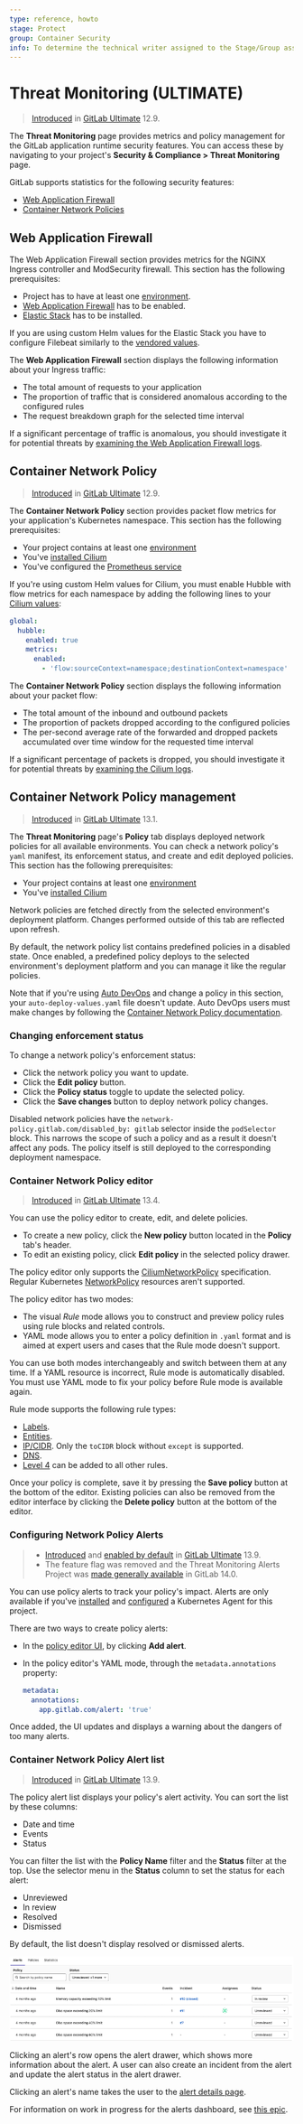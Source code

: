 ```yaml
---
type: reference, howto
stage: Protect
group: Container Security
info: To determine the technical writer assigned to the Stage/Group associated with this page, see https://about.gitlab.com/handbook/engineering/ux/technical-writing/#assignments
---
```


# Threat Monitoring **(ULTIMATE)**

> [Introduced](https://gitlab.com/gitlab-org/gitlab/-/issues/14707) in [GitLab Ultimate](https://about.gitlab.com/pricing/) 12.9.

The **Threat Monitoring** page provides metrics and policy management
for the GitLab application runtime security features. You can access
these by navigating to your project's **Security & Compliance > Threat
Monitoring** page.

GitLab supports statistics for the following security features:

- [Web Application Firewall](../../clusters/applications.md#web-application-firewall-modsecurity)
- [Container Network Policies](../../../topics/autodevops/stages.md#network-policy)

## Web Application Firewall

The Web Application Firewall section provides metrics for the NGINX
Ingress controller and ModSecurity firewall. This section has the
following prerequisites:

- Project has to have at least one [environment](../../../ci/environments/index.md).
- [Web Application Firewall](../../clusters/applications.md#web-application-firewall-modsecurity) has to be enabled.
- [Elastic Stack](../../clusters/applications.md#web-application-firewall-modsecurity) has to be installed.

If you are using custom Helm values for the Elastic Stack you have to
configure Filebeat similarly to the [vendored values](https://gitlab.com/gitlab-org/gitlab/-/blob/f610a080b1ccc106270f588a50cb3c07c08bdd5a/vendor/elastic_stack/values.yaml).

The **Web Application Firewall** section displays the following information
about your Ingress traffic:

- The total amount of requests to your application
- The proportion of traffic that is considered anomalous according to
  the configured rules
- The request breakdown graph for the selected time interval

If a significant percentage of traffic is anomalous, you should
investigate it for potential threats by
[examining the Web Application Firewall logs](../../clusters/applications.md#web-application-firewall-modsecurity).

## Container Network Policy

> [Introduced](https://gitlab.com/gitlab-org/gitlab/-/issues/32365) in [GitLab Ultimate](https://about.gitlab.com/pricing/) 12.9.

The **Container Network Policy** section provides packet flow metrics for
your application's Kubernetes namespace. This section has the following
prerequisites:

- Your project contains at least one [environment](../../../ci/environments/index.md)
- You've [installed Cilium](../../clusters/applications.md#install-cilium-using-gitlab-cicd)
- You've configured the [Prometheus service](../../project/integrations/prometheus.md#enabling-prometheus-integration)

If you're using custom Helm values for Cilium, you must enable Hubble
with flow metrics for each namespace by adding the following lines to
your [Cilium values](../../clusters/applications.md#install-cilium-using-gitlab-cicd):

```yaml
global:
  hubble:
    enabled: true
    metrics:
      enabled:
        - 'flow:sourceContext=namespace;destinationContext=namespace'
```

The **Container Network Policy** section displays the following information
about your packet flow:

- The total amount of the inbound and outbound packets
- The proportion of packets dropped according to the configured
  policies
- The per-second average rate of the forwarded and dropped packets
  accumulated over time window for the requested time interval

If a significant percentage of packets is dropped, you should
investigate it for potential threats by
[examining the Cilium logs](../../clusters/applications.md#install-cilium-using-gitlab-cicd).

## Container Network Policy management

> [Introduced](https://gitlab.com/groups/gitlab-org/-/epics/3328) in [GitLab Ultimate](https://about.gitlab.com/pricing/) 13.1.

The **Threat Monitoring** page's **Policy** tab displays deployed
network policies for all available environments. You can check a
network policy's `yaml` manifest, its enforcement
status, and create and edit deployed policies. This section has the
following prerequisites:

- Your project contains at least one [environment](../../../ci/environments/index.md)
- You've [installed Cilium](../../clusters/applications.md#install-cilium-using-gitlab-cicd)

Network policies are fetched directly from the selected environment's
deployment platform. Changes performed outside of this tab are
reflected upon refresh.

By default, the network policy list contains predefined policies in a
disabled state. Once enabled, a predefined policy deploys to the
selected environment's deployment platform and you can manage it like
the regular policies.

Note that if you're using [Auto DevOps](../../../topics/autodevops/index.md)
and change a policy in this section, your `auto-deploy-values.yaml` file doesn't update. Auto DevOps
users must make changes by following the
[Container Network Policy documentation](../../../topics/autodevops/stages.md#network-policy).

### Changing enforcement status

To change a network policy's enforcement status:

- Click the network policy you want to update.
- Click the **Edit policy** button.
- Click the **Policy status** toggle to update the selected policy.
- Click the **Save changes** button to deploy network policy changes.

Disabled network policies have the `network-policy.gitlab.com/disabled_by: gitlab` selector inside
the `podSelector` block. This narrows the scope of such a policy and as a result it doesn't affect
any pods. The policy itself is still deployed to the corresponding deployment namespace.

### Container Network Policy editor

> [Introduced](https://gitlab.com/groups/gitlab-org/-/epics/3403) in [GitLab Ultimate](https://about.gitlab.com/pricing/) 13.4.

You can use the policy editor to create, edit, and delete policies.

- To create a new policy, click the **New policy** button located in the **Policy** tab's header.
- To edit an existing policy, click **Edit policy** in the selected policy drawer.

The policy editor only supports the [CiliumNetworkPolicy](https://docs.cilium.io/en/v1.8/policy/)
specification. Regular Kubernetes [NetworkPolicy](https://kubernetes.io/docs/reference/generated/kubernetes-api/v1.19/#networkpolicy-v1-networking-k8s-io)
resources aren't supported.

The policy editor has two modes:

- The visual _Rule_ mode allows you to construct and preview policy
  rules using rule blocks and related controls.
- YAML mode allows you to enter a policy definition in `.yaml` format
  and is aimed at expert users and cases that the Rule mode doesn't
  support.

You can use both modes interchangeably and switch between them at any
time. If a YAML resource is incorrect, Rule mode is automatically
disabled. You must use YAML mode to fix your policy before Rule mode
is available again.

Rule mode supports the following rule types:

- [Labels](https://docs.cilium.io/en/v1.8/policy/language/#labels-based).
- [Entities](https://docs.cilium.io/en/v1.8/policy/language/#entities-based).
- [IP/CIDR](https://docs.cilium.io/en/v1.8/policy/language/#ip-cidr-based). Only
  the `toCIDR` block without `except` is supported.
- [DNS](https://docs.cilium.io/en/v1.8/policy/language/#dns-based).
- [Level 4](https://docs.cilium.io/en/v1.8/policy/language/#layer-4-examples)
  can be added to all other rules.

Once your policy is complete, save it by pressing the **Save policy**
button at the bottom of the editor. Existing policies can also be
removed from the editor interface by clicking the **Delete policy**
button at the bottom of the editor.

### Configuring Network Policy Alerts

> - [Introduced](https://gitlab.com/groups/gitlab-org/-/epics/3438) and [enabled by default](https://gitlab.com/gitlab-org/gitlab/-/issues/287676) in [GitLab Ultimate](https://about.gitlab.com/pricing/) 13.9.
> - The feature flag was removed and the Threat Monitoring Alerts Project was [made generally available](https://gitlab.com/gitlab-org/gitlab/-/issues/287676) in GitLab 14.0.

You can use policy alerts to track your policy's impact. Alerts are only available if you've
[installed](../../clusters/agent/repository.md)
and [configured](../../clusters/agent/index.md#create-an-agent-record-in-gitlab)
a Kubernetes Agent for this project.

There are two ways to create policy alerts:

- In the [policy editor UI](#container-network-policy-editor),
  by clicking **Add alert**.
- In the policy editor's YAML mode, through the `metadata.annotations` property:

  ```yaml
  metadata:
    annotations:
      app.gitlab.com/alert: 'true'
  ```

Once added, the UI updates and displays a warning about the dangers of too many alerts.

### Container Network Policy Alert list

> [Introduced](https://gitlab.com/groups/gitlab-org/-/epics/3438) in [GitLab Ultimate](https://about.gitlab.com/pricing/) 13.9.

The policy alert list displays your policy's alert activity. You can sort the list by these columns:

- Date and time
- Events
- Status

You can filter the list with the **Policy Name** filter and the **Status** filter at the top. Use
the selector menu in the **Status** column to set the status for each alert:

- Unreviewed
- In review
- Resolved
- Dismissed

By default, the list doesn't display resolved or dismissed alerts.

![Policy Alert List](img/threat_monitoring_policy_alert_list_v13_12.png)

Clicking an alert's row opens the alert drawer, which shows more information about the alert. A user
can also create an incident from the alert and update the alert status in the alert drawer.

Clicking an alert's name takes the user to the [alert details page](../../../operations/incident_management/alerts.md#alert-details-page).

For information on work in progress for the alerts dashboard, see [this epic](https://gitlab.com/groups/gitlab-org/-/epics/5041).
